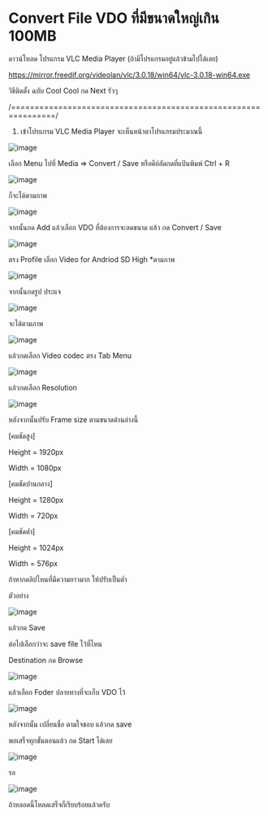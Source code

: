 # Convert File VDO ที่มีขนาดใหญ่เกิน 100MB


ดาวน์โหลด โปรแกรม VLC Media Player (ถ้ามีโปรแกรมอยู่แล้วข้ามไปได้เลย)

https://mirror.freedif.org/videolan/vlc/3.0.18/win64/vlc-3.0.18-win64.exe

วิธีติดตั้ง ฉบับ Cool Cool 
กด Next รัวๆ 

/===============================================================/
1. เข้าโปรแกรม VLC Media Player
จะเห็นหน้าตาโปรแกรมประมาณนี้ 

![image](https://user-images.githubusercontent.com/51810037/209936642-376c632a-6fd6-4279-86f1-0aa71d542293.png)

เลือก Menu ไปที่ Media => Convert / Save หรือคีย์ลัดกดที่แป้นพิมพ์ Ctrl + R

![image](https://user-images.githubusercontent.com/51810037/209937048-21a4fbae-4ccb-429f-bb4c-5ae5219c613e.png)

ก็จะได้ตามภาพ

![image](https://user-images.githubusercontent.com/51810037/209937251-642dafa2-ae6c-421b-9781-c3f352ebdbac.png)

จากนั้นกด Add แล้วเลือก VDO ที่ต้องการจะลดขนาด แล้ว กด Convert / Save

![image](https://user-images.githubusercontent.com/51810037/209937564-a3122abd-1c52-4dea-8de6-f19d836dfaa2.png)

ตรง Profile เลือก Video for Andriod SD High *ตามภาพ

![image](https://user-images.githubusercontent.com/51810037/209937756-4274b68a-ac9b-4902-b434-67bbf2399458.png)

จากนั้นกดรูป ประแจ 

![image](https://user-images.githubusercontent.com/51810037/209938063-46fddc78-d53c-4b1e-9913-5545915f3dff.png)

จะได้ตามภาพ

![image](https://user-images.githubusercontent.com/51810037/209938106-11779893-71a8-44c1-929d-2618b8ffdc42.png)

แล้วกดเลือก Video codec ตรง Tab Menu

![image](https://user-images.githubusercontent.com/51810037/209938247-3ca86670-4c53-47b6-977f-c04a3bd2546f.png)

แล้วกดเลือก Resolution

![image](https://user-images.githubusercontent.com/51810037/209938465-ee9b03c6-e8bd-4065-bd8e-b46378cca5d0.png)

หลังจากนั้นปรับ Frame size ตามขนาดด้านล่างนี้

[คมชัดสูง]

Height  = 1920px

Width   = 1080px

[คมชัดปานกลาง]

Height  = 1280px

Width   = 720px

[คมชัดต่ำ]

Height  = 1024px

Width   = 576px

ถ้าหากคลิปไหนที่มีความยาวมาก ให้ปรับเป็นต่ำ

ตัวอย่าง

![image](https://user-images.githubusercontent.com/51810037/209939329-30e5a142-ba2a-4ace-8e5e-44f42262c0b3.png)

แล้วกด Save

ต่อไปเลือกว่าจะ save file ไว้ที่ไหน

Destination กด Browse

![image](https://user-images.githubusercontent.com/51810037/209939522-179f5861-a1e8-4706-ae36-421983e084ec.png)

แล้วเลือก Foder ปลายทางที่จะเก็บ VDO ไว้

![image](https://user-images.githubusercontent.com/51810037/209939669-25d45091-62e7-4133-ab23-4fc9d22765da.png)

หลังจากนั้น เปลี่ยนชื่อ ตามใจชอบ แล้วกด save

พอเสร็จทุกขั้นตอนแล้ว กด Start ได้เลย

![image](https://user-images.githubusercontent.com/51810037/209939806-8ec4c5bb-c4a7-41ba-9680-e6e4d56cfc7c.png)

รอ

![image](https://user-images.githubusercontent.com/51810037/209940086-0ff88956-b7b7-4207-8826-695ee5cd3df0.png)

ถ้าหลอดนี้โหลดเสร็จก็เรียบร้อยแล้วครับ


